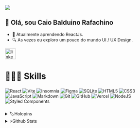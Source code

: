 <img src="https://cdn.discordapp.com/attachments/1070908868969910387/1157506253766008863/card_presentation.png?ex=6518db34&is=651789b4&hm=690290b400aff0e07d73dbecafc43840b82c7a02717009040d58e3dcdac5dd71&"/>
<h2>👋 Olá, sou Caio Balduino Rafachino</h2>

- 🌱 Atualmente aprendendo ReactJs.
- 🔍 As vezes eu exploro um pouco do mundo UI / UX Design.
  
<div align="left">
  <a href="https://www.linkedin.com/in/caio-balduino/" target="_blank">
    <img src="https://img.shields.io/static/v1?message=LinkedIn&logo=linkedin&label=&color=0077B5&logoColor=white&labelColor=&style=for-the-badge" height="35" alt="linkedin logo"  />
  </a>
</div>

###

<h1 align="left">🧑🏻‍💻 Skills</h1>

###
![React](https://img.shields.io/badge/react-%2320232a.svg?style=for-the-badge&logo=react&logoColor=%2361DAFB)
![Vite](https://img.shields.io/badge/vite-%23646CFF.svg?style=for-the-badge&logo=vite&logoColor=white)
![Insomnia](https://img.shields.io/badge/Insomnia-black?style=for-the-badge&logo=insomnia&logoColor=5849BE)
![Figma](https://img.shields.io/badge/figma-%23F24E1E.svg?style=for-the-badge&logo=figma&logoColor=white)
![SQLite](https://img.shields.io/badge/sqlite-%2307405e.svg?style=for-the-badge&logo=sqlite&logoColor=white)
![HTML5](https://img.shields.io/badge/html5-%23E34F26.svg?style=for-the-badge&logo=html5&logoColor=white)
![CSS3](https://img.shields.io/badge/css3-%231572B6.svg?style=for-the-badge&logo=css3&logoColor=white)
![JavaScript](https://img.shields.io/badge/javascript-%23323330.svg?style=for-the-badge&logo=javascript&logoColor=%23F7DF1E)
![Markdown](https://img.shields.io/badge/markdown-%23000000.svg?style=for-the-badge&logo=markdown&logoColor=white)
![Git](https://img.shields.io/badge/git-%23F05033.svg?style=for-the-badge&logo=git&logoColor=white)
![GitHub](https://img.shields.io/badge/github-%23121011.svg?style=for-the-badge&logo=github&logoColor=white)
![Vercel](https://img.shields.io/badge/vercel-%23000000.svg?style=for-the-badge&logo=vercel&logoColor=white)
![NodeJS](https://img.shields.io/badge/node.js-6DA55F?style=for-the-badge&logo=node.js&logoColor=white)
![Styled Components](https://img.shields.io/badge/styled--components-DB7093?style=for-the-badge&logo=styled-components&logoColor=white)
###

<details>
  <summary>🏷️Holopins</summary>
  
  <a href="https://holopin.io/@caiobaldur#">
    <img src="https://holopin.me/@caiobaldur#" alt="@caiobaldur#'s Holopin board" />
  </a>
</details>

<details>
  <summary>⚡Github Stats</summary>
  
  <a href="#">![Github stats](https://github-readme-stats.vercel.app/api?username=Caiobaldur&theme=blueberry&count_private=true&hide_border=true&line_height=20)</a>
  <a href="#">![Top Langs](https://github-readme-stats.vercel.app/api/top-langs/?username=Caiobaldur&layout=compact&theme=blueberry&count_private=true&hide_border=true)</a>
  <p align="left">
</p>
</details>

